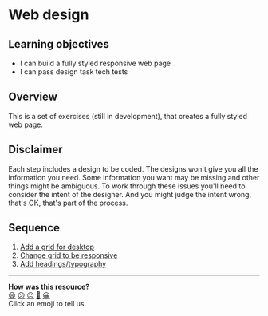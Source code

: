 # Web design

## Learning objectives

* I can build a fully styled responsive web page
* I can pass design task tech tests

## Overview

This is a set of exercises (still in development), that creates a fully styled web page.

## Disclaimer

Each step includes a design to be coded. The designs won't give you all the information you need. Some information you want may be missing and other things might be ambiguous. To work through these issues you'll need to consider the intent of the designer. And you might judge the intent wrong, that's OK, that's part of the process.

## Sequence

1. [Add a grid for desktop](./1-add-grid-for-desktop.md)
2. [Change grid to be responsive](./2-change-grid-responsive.md)
3. [Add headings/typography](./3-add-headings-typography.md)

<!-- BEGIN GENERATED SECTION DO NOT EDIT -->

---

**How was this resource?**  
[😫](https://airtable.com/shrUJ3t7KLMqVRFKR?prefill_Repository=makersacademy/course&prefill_File=web_design/README.md&prefill_Sentiment=😫) [😕](https://airtable.com/shrUJ3t7KLMqVRFKR?prefill_Repository=makersacademy/course&prefill_File=web_design/README.md&prefill_Sentiment=😕) [😐](https://airtable.com/shrUJ3t7KLMqVRFKR?prefill_Repository=makersacademy/course&prefill_File=web_design/README.md&prefill_Sentiment=😐) [🙂](https://airtable.com/shrUJ3t7KLMqVRFKR?prefill_Repository=makersacademy/course&prefill_File=web_design/README.md&prefill_Sentiment=🙂) [😀](https://airtable.com/shrUJ3t7KLMqVRFKR?prefill_Repository=makersacademy/course&prefill_File=web_design/README.md&prefill_Sentiment=😀)  
Click an emoji to tell us.

<!-- END GENERATED SECTION DO NOT EDIT -->
